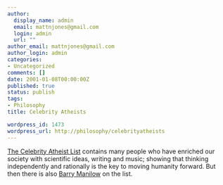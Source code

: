 ```yaml
---
author:
  display_name: admin
  email: mattnjones@gmail.com
  login: admin
  url: ""
author_email: mattnjones@gmail.com
author_login: admin
categories:
- Uncategorized
comments: []
date: 2001-01-08T00:00:00Z
published: true
status: publish
tags:
- Philosophy
title: Celebrity Atheists

wordpress_id: 1473
wordpress_url: http://philosophy/celebrityatheists
---
```


<p><a href="http://www.celebatheists.com/">The Celebrity Atheist List</a> contains many people who have enriched our society with scientific ideas, writing and music; showing that thinking independently and rationally is the key to moving humanity forward. But then there is also <a href="http://www.manilow.com/">Barry Manilow</a> on the list. </p>
